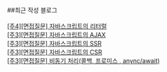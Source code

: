 ##최근 작성 블로그<br/><br/>
<a href=https://gapus.tistory.com/21>[주4][면접질문] 자바스크립트의 리터럴</a></br><a href=https://gapus.tistory.com/20>[주3][면접질문] 자바스크립트의 AJAX</a></br><a href=https://gapus.tistory.com/19>[주3][면접질문] 자바스크립트의 SSR</a></br><a href=https://gapus.tistory.com/18>[주3][면접질문] 자바스크립트의 CSR</a></br><a href=https://gapus.tistory.com/17>[주3][면접질문] 비동기 처리(콜백, 프로미스 , anync/await)</a></br>